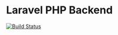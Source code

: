 # Laravel PHP Backend

[![Build Status](https://jenkins.epicfail.dev/buildStatus/icon?job=Docker+-+Laravel+PHP+Build)](https://jenkins.epicfail.dev/job/Docker%20-%20Laravel%20PHP%20Build/)
